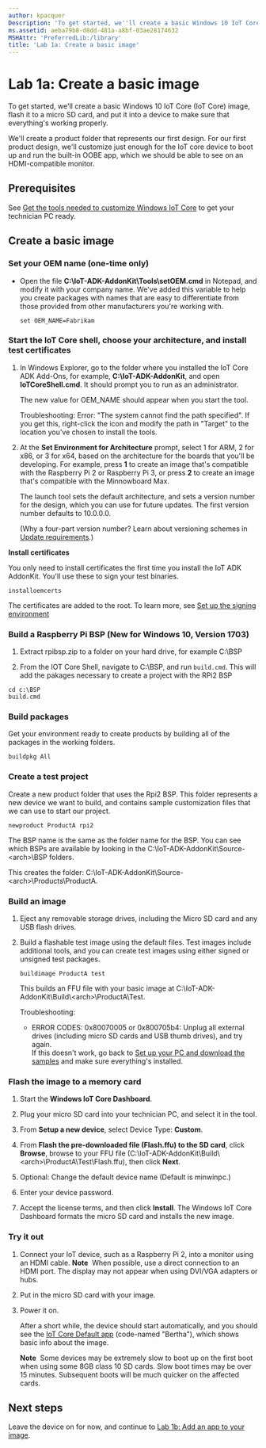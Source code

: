 ```yaml
---
author: kpacquer
Description: 'To get started, we''ll create a basic Windows 10 IoT Core (IoT Core) image, flash it to a micro SD card, and put it into a device to make sure that everything''s working properly.'
ms.assetid: aeba79b8-d8dd-481a-a8bf-03ae28174632
MSHAttr: 'PreferredLib:/library'
title: 'Lab 1a: Create a basic image'
---
```


# Lab 1a: Create a basic image

To get started, we'll create a basic Windows 10 IoT Core (IoT Core) image, flash it to a micro SD card, and put it into a device to make sure that everything's working properly.

We'll create a product folder that represents our first design. For our first product design, we'll customize just enough for the IoT core device to boot up and run the built-in OOBE app, which we should be able to see on an HDMI-compatible monitor.

## Prerequisites

See [Get the tools needed to customize Windows IoT Core](set-up-your-pc-to-customize-iot-core.md) to get your technician PC ready.

## Create a basic image

### Set your OEM name (one-time only)

-   Open the file **C:\\IoT-ADK-AddonKit\\Tools\\setOEM.cmd** in Notepad, and modify it with your company name. We've added this variable to help you create packages with names that are easy to differentiate from those provided from other manufacturers you're working with.

    ``` syntax
    set OEM_NAME=Fabrikam
    ```

### Start the IoT Core shell, choose your architecture, and install test certificates

1.  In Windows Explorer, go to the folder where you installed the IoT Core ADK Add-Ons, for example, **C:\\IoT-ADK-AddonKit**, and open **IoTCoreShell.cmd**. It should prompt you to run as an administrator.

    The new value for OEM\_NAME should appear when you start the tool.
	
	Troubleshooting: Error: "The system cannot find the path specified". If you get this, right-click the icon and modify the path in "Target" to the location you've chosen to install the tools.

2.  At the **Set Environment for Architecture** prompt, select 1 for ARM, 2 for x86, or 3 for x64, based on the architecture for the boards that you'll be developing. For example, press **1** to create an image that's compatible with the Raspberry Pi 2 or Raspberry Pi 3, or press **2** to create an image that's compatible with the Minnowboard Max.

    The launch tool sets the default architecture, and sets a version number for the design, which you can use for future updates. The first version number defaults to 10.0.0.0.

    (Why a four-part version number? Learn about versioning schemes in [Update requirements](../../service/mobile/update-requirements.md).)

**Install certificates**

You only need to  install certificates the first time you install the IoT ADK AddonKit. You'll use these to sign your test binaries.

 ```
installoemcerts
```

The certificates are added to the root. To learn more, see [Set up the signing environment](https://msdn.microsoft.com/library/windows/hardware/dn756804)
	

### Build a Raspberry Pi BSP (New for Windows 10, Version 1703)

1. Extract rpibsp.zip to a folder on your hard drive, for example C:\\BSP

2. From the IOT Core Shell, navigate to C:\BSP, and run `build.cmd`. This will add the pakages necessary to create a project with the RPi2 BSP

```
cd c:\BSP
build.cmd
```

### Build packages

Get your environment ready to create products by building all of the packages in the working folders.

```
buildpkg All
```


### <span id="Create_a_test_project"></span>Create a test project

Create a new product folder that uses the Rpi2 BSP. This folder represents a new device we want to build, and contains sample customization files that we can use to start our project.

``` syntax
newproduct ProductA rpi2
```
    
The BSP name is the same as the folder name for the BSP. You can see which BSPs are available by looking in the C:\IoT-ADK-AddonKit\Source-\<arch>\BSP folders.

This creates the folder: C:\\IoT-ADK-AddonKit\\Source-&lt;arch&gt;\\Products\\ProductA.

### <span id="Build_an_image"></span>Build an image

1.  Eject any removable storage drives, including the Micro SD card and any USB flash drives.

2.  Build a flashable test image using the default files. Test images include additional tools, and you can create test images using either signed or unsigned test packages.

    ``` syntax
    buildimage ProductA test
    ```

    This builds an FFU file with your basic image at C:\\IoT-ADK-AddonKit\\Build\\&lt;arch&gt;\\ProductA\\Test.

    Troubleshooting:
	
	-  ERROR CODES: 0x80070005 or 0x800705b4: Unplug all external drives (including micro SD cards and USB thumb drives), and try again.  
	If this doesn't work, go back to [Set up your PC and download the samples](set-up-your-pc-to-customize-iot-core.md) and make sure everything's installed.

### <span id="Flash_an_image"></span>Flash the image to a memory card

1.  Start the **Windows IoT Core Dashboard**.

2.  Plug your micro SD card into your technician PC, and select it in the tool.

3.  From **Setup a new device**, select Device Type: **Custom**.

4.  From **Flash the pre-downloaded file (Flash.ffu) to the SD card**, click **Browse**, browse to your FFU file (C:\\IoT-ADK-AddonKit\\Build\\&lt;arch&gt;\\ProductA\\Test\\Flash.ffu), then click **Next**.

5.  Optional: Change the default device name (Default is minwinpc.) 

6.  Enter your device password.

7.  Accept the license terms, and then click **Install**. The Windows IoT Core Dashboard formats the micro SD card and installs the new image.

### <span id="Try_it_out"></span>Try it out

1.  Connect your IoT device, such as a Raspberry Pi 2, into a monitor using an HDMI cable.
    **Note**  When possible, use a direct connection to an HDMI port. The display may not appear when using DVI/VGA adapters or hubs.

2.  Put in the micro SD card with your image.

3.  Power it on.

    After a short while, the device should start automatically, and you should see the [IoT Core Default app](https://developer.microsoft.com/windows/iot/samples/iotdefaultapp) (code-named "Bertha"), which shows basic info about the image.

    **Note**  Some devices may be extremely slow to boot up on the first boot when using some 8GB class 10 SD cards. Slow boot times may be over 15 minutes. Subsequent boots will be much quicker on the affected cards.

## <span id="Next_steps"></span><span id="next_steps"></span><span id="NEXT_STEPS"></span>Next steps

Leave the device on for now, and continue to [Lab 1b: Add an app to your image](deploy-your-app-with-a-standard-board.md).